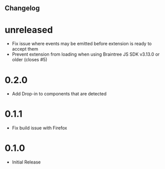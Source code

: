 ## Changelog

# unreleased

- Fix issue where events may be emitted before extension is ready to accept them
- Prevent extension from loading when using Braintree JS SDK v3.13.0 or older (closes #5)

# 0.2.0

- Add Drop-in to components that are detected

# 0.1.1

- Fix build issue with Firefox

# 0.1.0

- Initial Release
